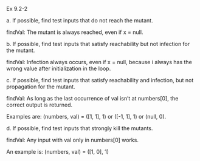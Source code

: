 Ex 9.2-2

a. If possible, find test inputs that do not reach the mutant.

findVal: The mutant is always reached, even if x = null.

b. If possible, find test inputs that satisfy reachability but not infection for the mutant.

findVal: Infection always occurs, even if x = null, because i always has the wrong
value after initialization in the loop.

c. If possible, find test inputs that satisfy reachability and infection, but not propagation for the mutant.

findVal: As long as the last occurrence of val isn’t at numbers[0], the correct output is returned. 

Examples are: (numbers, val) = ([1, 1], 1) or ([-1, 1], 1) or (null, 0).

d. If possible, find test inputs that strongly kill the mutants.

findVal: Any input with val only in numbers[0] works. 

An example is: (numbers, val) = ([1, 0], 1)